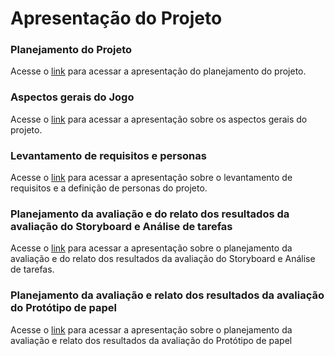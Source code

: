 # Apresentação do Projeto

### Planejamento do Projeto
Acesse o [link](https://youtu.be/YbLiiUS-Abc) para acessar a apresentação do planejamento do projeto.

### Aspectos gerais do Jogo
Acesse o [link](https://youtu.be/9i7x-m5mMdM) para acessar a apresentação sobre os aspectos gerais do projeto.

### Levantamento de requisitos e personas
Acesse o [link](https://youtu.be/lD096Xlalc4) para acessar a apresentação sobre o levantamento de requisitos e a definição de personas do projeto.

### Planejamento da avaliação e do relato dos resultados da avaliação do Storyboard e Análise de tarefas
Acesse o [link](https://youtu.be/mBK7NQULc7s) para acessar a apresentação sobre o planejamento da avaliação e do relato dos resultados da avaliação do Storyboard e Análise de tarefas.

### Planejamento da avaliação e relato dos resultados da avaliação do Protótipo de papel
Acesse o [link](https://youtu.be/262XWOlIMkg ) para acessar a apresentação sobre o planejamento da avaliação e relato dos resultados da avaliação do Protótipo de papel
